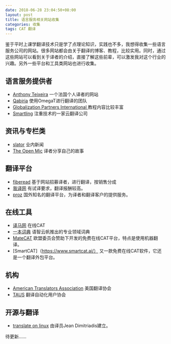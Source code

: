 ```yaml
---
date: 2018-06-28 23:04:50+08:00
layout: post
title: 语言服务相关网站收集
categories: 收集
tags: CAT 翻译
---
```


鉴于平时上课学翻译技术只是学了点理论知识，实践也不多，我想得收集一些语言服务公司的网站。很多网站都会由关于翻译的博客、教程，比较实用。同时，通过这些网站可以看到关于译者的介绍，直接了解这些前辈，可以激发我对这个行业的兴趣。另外一些平台和工具类网站也进行收集。

## 语言服务提供者

* [Anthony Teixeira](https://www.at-it-translator.com/) 一个法国个人译者的网站
* [Qabiria](https://qabiria.com/en/) 使用OmegaT进行翻译的团队
* [Globalization Partners International ](http://www.globalizationpartners.com/) 教程内容比较丰富
* [Smartling](https://www.smartling.com) 注重技术的一家云翻译公司

## 资讯与专栏类

* [slator](https://slator.com/) 业内新闻
* [The Open Mic](https://theopenmic.co) 译者分享自己的故事

## 翻译平台

* [fiberead](https://fiberead.com) 基于网站招募译者，进行翻译，按销售分成
* [我译网](https://www.wiitrans.cn) 有试译要求，翻译报酬较高。
* [proz](https://www.proz.com/) 国外知名的翻译平台，为译者和翻译客户的提供服务。

## 在线工具

* [译马网](http://www.jeemaa.com) 在线CAT
* [一本词典](http://onedict.com) 语智云帆推出的专业领域词典
* [MateCAT](https://www.matecat.com/) 欧盟委员会赞助下开发的免费在线CAT平台，特点是使用机器翻译。
* [SmartCAT]（https://www.smartcat.ai/） 又一款免费在线CAT软件，它还是一个翻译外包平台。


## 机构

* [American Translators Association](http://www.atanet.org/) 美国翻译协会
* [TAUS](https://www.taus.net) 翻译自动化用户协会

## 开源与翻译

* [translate on linux](https://translateonlinux.org/) 由译员Jean Dimitriadis建立。



待更新……